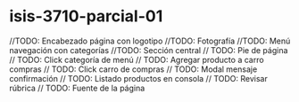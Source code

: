 # isis-3710-parcial-01  
//TODO: Encabezado página con logotipo
//TODO: Fotografía
//TODO: Menú navegación con categorías
//TODO: Sección central
// TODO: Pie de página
// TODO: Click categoría de menú
// TODO: Agregar producto a carro compras
// TODO: Click carro de compras
// TODO: Modal mensaje confirmación
// TODO: Listado productos en consola
// TODO: Revisar rúbrica 
// TODO: Fuente de la página